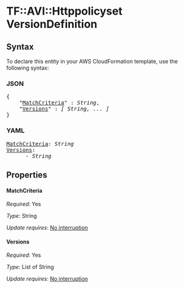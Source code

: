 # TF::AVI::Httppolicyset VersionDefinition

## Syntax

To declare this entity in your AWS CloudFormation template, use the following syntax:

### JSON

<pre>
{
    "<a href="#matchcriteria" title="MatchCriteria">MatchCriteria</a>" : <i>String</i>,
    "<a href="#versions" title="Versions">Versions</a>" : <i>[ String, ... ]</i>
}
</pre>

### YAML

<pre>
<a href="#matchcriteria" title="MatchCriteria">MatchCriteria</a>: <i>String</i>
<a href="#versions" title="Versions">Versions</a>: <i>
      - String</i>
</pre>

## Properties

#### MatchCriteria

_Required_: Yes

_Type_: String

_Update requires_: [No interruption](https://docs.aws.amazon.com/AWSCloudFormation/latest/UserGuide/using-cfn-updating-stacks-update-behaviors.html#update-no-interrupt)

#### Versions

_Required_: Yes

_Type_: List of String

_Update requires_: [No interruption](https://docs.aws.amazon.com/AWSCloudFormation/latest/UserGuide/using-cfn-updating-stacks-update-behaviors.html#update-no-interrupt)

